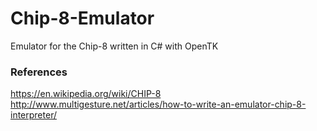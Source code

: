 # Chip-8-Emulator

Emulator for the Chip-8 written in C# with OpenTK

### References
https://en.wikipedia.org/wiki/CHIP-8
http://www.multigesture.net/articles/how-to-write-an-emulator-chip-8-interpreter/
